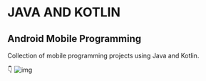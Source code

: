 # JAVA AND KOTLIN 
## Android Mobile Programming


Collection of mobile programming projects using Java and Kotlin.


👇
![img](o3.png)


